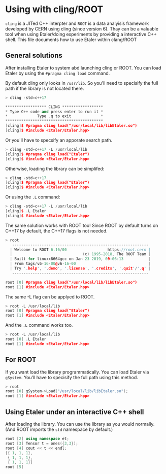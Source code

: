 # Using with cling/ROOT

`cling` is a JITed C++ interpter and `ROOT` is a data analyisis framework developed by CERN using cling (since version 6). Thay can be a valuable tool when using Etaler/doing experiments by providing a interactive C++ shell. This file documents how to use Etaler within clang/ROOT

## General solutions
After installing Etaler to system abd launching cling or ROOT. You can load Etaler by using the `#pragma cling load` command.

By default cling only looks in `/usr/lib`. So you'll need to specisify the full path if the library is not located there.
```c++
> cling -std=c++17

****************** CLING ******************
* Type C++ code and press enter to run it *
*             Type .q to exit             *
*******************************************
[cling]$ #pragma cling load("/usr/local/lib/libEtaler.so")
[cling]$ #include <Etaler/Etaler.hpp>
```

Or you'll have to specsify an apporate search path.
```c++
> cling -std=c++17 -L /usr/local/lib
[cling]$ #pragma cling load("Etaler")
[cling]$ #include <Etaler/Etaler.hpp>
```

Otherwise, loading the library can be simplifed:
```c++
> cling -std=c++17
[cling]$ #pragma cling load("Etaler")
[cling]$ #include <Etaler/Etaler.hpp>
```

Or using the `.L` command:
```c++
> cling -std=c++17 -L /usr/local/lib
[cling]$ .L Etaler
[cling]$ #include <Etaler/Etaler.hpp>
```

The same solution works with ROOT too! Since ROOT by default turns on C++17 by default, the C++17 flags is not needed.
```c++
> root
   ------------------------------------------------------------
  | Welcome to ROOT 6.16/00                  https://root.cern |
  |                               (c) 1995-2018, The ROOT Team |
  | Built for linuxx8664gcc on Jan 23 2019, 09:06:13           |
  | From tags/v6-16-00@v6-16-00                                |
  | Try '.help', '.demo', '.license', '.credits', '.quit'/'.q' |
   ------------------------------------------------------------

root [0] #pragma cling load("/usr/local/lib/libEtaler.so")
root [1] #include <Etaler/Etaler.hpp>
```
The same -L flag can be applyed to ROOT.

```c++
> root -L /usr/local/lib
root [0] #pragma cling load("Etaler")
root [1] #include <Etaler/Etaler.hpp>
```

And the `.L` command works too.
```c++
> root -L /usr/local/lib
root [0] .L Etaler
root [1] #include <Etaler/Etaler.hpp>
```

## For ROOT

If you want load the library programmatically. You can load Etaler via `gSystem`. You'll have to specisify the full path using this method.

```c++
> root
root [0] gSystem->Load("/usr/local/lib/libEtaler.so");
root [1] #include <Etaler/Etaler.hpp>
```

## Using Etaler under an interactive C++ shell

After loading the library. You can use the library as you would normally. (And ROOT imports the `std` namespace by default.)
```c++
root [2] using namespace et;
root [3] Tensor t = ones({3,3});
root [4] cout << t << endl;
{{ 1, 1, 1},
 { 1, 1, 1},
 { 1, 1, 1}}
root [5]
```